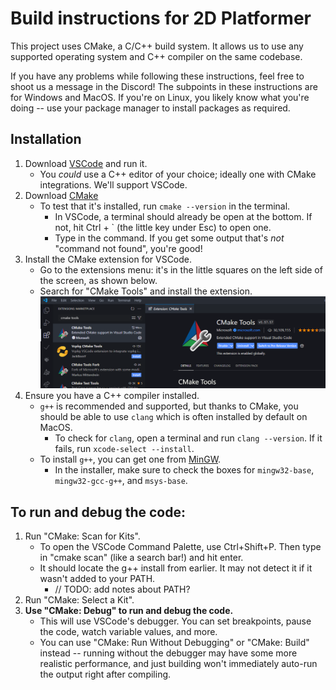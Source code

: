 # Build instructions for 2D Platformer

This project uses CMake, a C/C++ build system. It allows us to use any supported operating system and C++ compiler on the same codebase.

If you have any problems while following these instructions, feel free to shoot us a message in the Discord! 
The subpoints in these instructions are for Windows and MacOS. If you're on Linux, you likely know what you're doing -- use your package manager to install packages as required.


## Installation
1. Download [VSCode](https://code.visualstudio.com/download) and run it.
   - You *could* use a C++ editor of your choice; ideally one with CMake integrations. We'll support VSCode.
2. Download [CMake](https://cmake.org/download/)
   - To test that it's installed, run `cmake --version` in the terminal.
     - In VSCode, a terminal should already be open at the bottom. If not, hit Ctrl + ` (the little key under Esc) to open one.
     - Type in the command. If you get some output that's *not* "command not found", you're good!
3. Install the CMake extension for VSCode.
   - Go to the extensions menu: it's in the little squares on the left side of the screen, as shown below.
   - Search for "CMake Tools" and install the extension.![where the extension button is](images\extensions_button_in_vscode.png)
4. Ensure you have a C++ compiler installed.
   - `g++` is recommended and supported, but thanks to CMake, you should be able to use `clang` which is often installed by default on MacOS.
     - To check for `clang`, open a terminal and run `clang --version`. If it fails, run `xcode-select --install`.
   - To install `g++`, you can get one from [MinGW](https://sourceforge.net/projects/mingw/).
     - In the installer, make sure to check the boxes for `mingw32-base`, `mingw32-gcc-g++`, and `msys-base`.

## To run and debug the code:
1. Run "CMake: Scan for Kits".
   - To open the VSCode Command Palette, use Ctrl+Shift+P. Then type in "cmake scan" (like a search bar!) and hit enter.
   - It should locate the g++ install from earlier. It may not detect it if it wasn't added to your PATH.
     - // TODO: add notes about PATH?
2. Run "CMake: Select a Kit".
3. **Use "CMake: Debug" to run and debug the code.**
   - This will use VSCode's debugger. You can set breakpoints, pause the code, watch variable values, and more.
   - You can use "CMake: Run Without Debugging" or "CMake: Build" instead -- running without the debugger may have some more realistic performance, and just building won't immediately auto-run the output right after compiling.